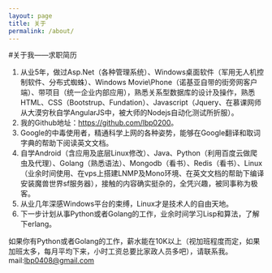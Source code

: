 ```yaml
---
layout: page
title: 关于
permalink: /about/
---
```

#关于我——求职简历
1. 从业5年，做过Asp.Net（各种管理系统）、Windows桌面软件（军用无人机控制软件、分布式蜘蛛）、Windows Movie\Phone（诺基亚自带的街旁网客户端）、带项目（统一企业内部应用），熟悉关系型数据库的设计及操作，熟悉HTML、CSS（Bootstrup、Fundation）、Javascript（Jquery、在慕课网师从大漠穷秋自学AngularJS中，被大师的Nodejs自动化测试所折服）。
2. 我的Github地址：<https://github.com/lbp0200>。
2. Google的中毒使用者，精通科学上网的各种姿势，能够在Google翻译和取词字典的帮助下阅读英文文档。
3. 自学Android（含应用及底层Linux修改）、Java、Python（利用百度云做爬虫及代理）、Golang（熟悉语法）、Mongodb（看书）、Redis（看书）、Linux（业余时间使用、在vps上搭建LNMP及Mono环境、在英文文档的帮助下编译安装魔兽世界sf服务器），接触的内容确实挺杂的，全凭兴趣，被同事称为极客。
4. 从业几年深感Windows平台的束缚，Linux才是技术人的自由天地。
5. 下一步计划从事Python或者Golang的工作，业余时间学习Lisp和算法，了解下erlang。

如果你有Python或者Golang的工作，薪水能在10K以上（视加班程度而定，如果加班太多，每月平均下来，小时工资总要比家政人员多吧），请联系我。mail:<lbp0408@gmail.com>